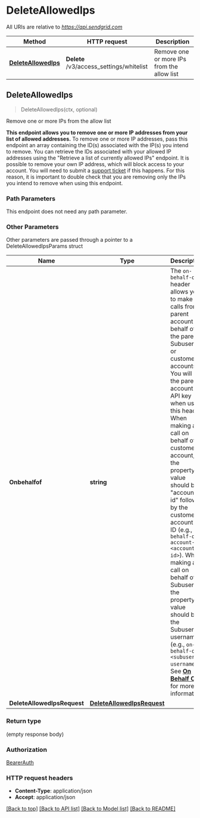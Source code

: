 # DeleteAllowedIps

All URIs are relative to *https://api.sendgrid.com*

Method | HTTP request | Description
------------- | ------------- | -------------
[**DeleteAllowedIps**](DeleteAllowedIps.md#DeleteAllowedIps) | **Delete** /v3/access_settings/whitelist | Remove one or more IPs from the allow list



## DeleteAllowedIps

> DeleteAllowedIps(ctx, optional)

Remove one or more IPs from the allow list

**This endpoint allows you to remove one or more IP addresses from your list of allowed addresses.**  To remove one or more IP addresses, pass this endpoint an array containing the ID(s) associated with the IP(s) you intend to remove. You can retrieve the IDs associated with your allowed IP addresses using the \"Retrieve a list of currently allowed IPs\" endpoint.  It is possible to remove your own IP address, which will block access to your account. You will need to submit a [support ticket](https://sendgrid.com/docs/ui/account-and-settings/support/) if this happens. For this reason, it is important to double check that you are removing only the IPs you intend to remove when using this endpoint.

### Path Parameters

This endpoint does not need any path parameter.

### Other Parameters

Other parameters are passed through a pointer to a DeleteAllowedIpsParams struct


Name | Type | Description
------------- | ------------- | -------------
**Onbehalfof** | **string** | The `on-behalf-of` header allows you to make API calls from a parent account on behalf of the parent's Subusers or customer accounts. You will use the parent account's API key when using this header. When making a call on behalf of a customer account, the property value should be \"account-id\" followed by the customer account's ID (e.g., `on-behalf-of: account-id <account-id>`). When making a call on behalf of a Subuser, the property value should be the Subuser's username (e.g., `on-behalf-of: <subuser-username>`). See [**On Behalf Of**](https://docs.sendgrid.com/api-reference/how-to-use-the-sendgrid-v3-api/on-behalf-of) for more information.
**DeleteAllowedIpsRequest** | [**DeleteAllowedIpsRequest**](DeleteAllowedIpsRequest.md) | 

### Return type

 (empty response body)

### Authorization

[BearerAuth](../README.md#BearerAuth)

### HTTP request headers

- **Content-Type**: application/json
- **Accept**: application/json

[[Back to top]](#) [[Back to API list]](../README.md#documentation-for-api-endpoints)
[[Back to Model list]](../README.md#documentation-for-models)
[[Back to README]](../README.md)


